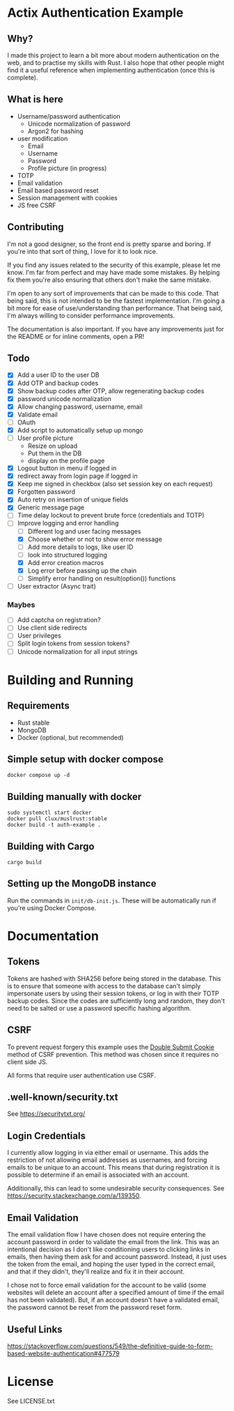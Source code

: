 # Actix Authentication Example

## Why?

I made this project to learn a bit more about modern authentication on the web, and to practise my skills with Rust.
I also hope that other people might find it a useful reference when implementing authentication (once this is complete).

## What is here

- Username/password authentication
  - Unicode normalization of password
  - Argon2 for hashing
- user modification
  - Email
  - Username
  - Password
  - Profile picture (in progress)
- TOTP
- Email validation
- Email based password reset
- Session management with cookies
- JS free CSRF

## Contributing

I'm not a good designer, so the front end is pretty sparse and boring. If you're into that sort of thing, I love for it to look nice.

If you find any issues related to the security of this example, please let me know. I'm far from perfect and may have made some mistakes.
By helping fix them you're also ensuring that others don't make the same mistake.

I'm open to any sort of improvements that can be made to this code. That being said, this is not intended to be the fastest implementation.
I'm going a bit more for ease of use/understanding than performance. That being said, I'm always willing to consider performance improvements.

The documentation is also important. If you have any improvements just for the README or for inline comments, open a PR!

## Todo

- [x] Add a user ID to the user DB
- [x] Add OTP and backup codes
- [x] Show backup codes after OTP, allow regenerating backup codes
- [x] password unicode normalization
- [x] Allow changing password, username, email
- [x] Validate email
- [ ] OAuth
- [X] Add script to automatically setup up mongo
- [ ] User profile picture
  - Resize on upload
  - Put them in the DB
  - display on the profile page
- [x] Logout button in menu if logged in
- [x] redirect away from login page if logged in
- [x] Keep me signed in checkbox (also set session key on each request)
- [x] Forgotten password
- [x] Auto retry on insertion of unique fields
- [x] Generic message page
- [ ] Time delay lockout to prevent brute force (credentials and TOTP)
- [ ] Improve logging and error handling
  - [ ] Different log and user facing messages
  - [x] Choose whether or not to show error message
  - [ ] Add more details to logs, like user ID
  - [ ] look into structured logging
  - [x] Add error creation macros
  - [x] Log error before passing up the chain
  - [ ] Simplify error handling on result(option()) functions
- [ ] User extractor (Async trait)

### Maybes

- [ ] Add captcha on registration?
- [ ] Use client side redirects
- [ ] User privileges
- [ ] Split login tokens from session tokens?
- [ ] Unicode normalization for all input strings

# Building and Running

## Requirements

- Rust stable
- MongoDB
- Docker (optional, but recommended)

## Simple setup with docker compose

`docker compose up -d`

## Building manually with docker

```
sudo systemctl start docker
docker pull clux/muslrust:stable
docker build -t auth-example .
```

## Building with Cargo

`cargo build`

## Setting up the MongoDB instance

Run the commands in `init/db-init.js`. These will be automatically run if you're using Docker Compose.

# Documentation

## Tokens

Tokens are hashed with SHA256 before being stored in the database. This is to ensure that someone with access to the database can't
simply impersonate users by using their session tokens, or log in with their TOTP backup codes. Since the codes are sufficiently long
and random, they don't need to be salted or use a password specific hashing algorithm.

## CSRF

To prevent request forgery this example uses the [Double Submit Cookie](https://en.wikipedia.org/wiki/Cross-site_request_forgery#Double_Submit_Cookie) method of CSRF prevention. This method was chosen since it requires no client side JS.

All forms that require user authentication use CSRF.

## .well-known/security.txt

See <https://securitytxt.org/>

## Login Credentials

I currently allow logging in via either email or username. This adds the restriction of not allowing email addresses as usernames,
and forcing emails to be unique to an account. This means that during registration it is possible to determine if an email
is associated with an account.

Additionally, this can lead to some undesirable security consequences. See <https://security.stackexchange.com/a/139350>.

## Email Validation

The email validation flow I have chosen does not require entering the account password in order to validate the email from the link.
This was an intentional decision as I don't like conditioning users to clicking links in emails, then having them ask for
and account password. Instead, it just uses the token from the email, and hoping the user typed in the correct email, and
that if they didn't, they'll realize and fix it in their account.

I chose not to force email validation for the account to be valid (some websites will delete an account after a specified
amount of time if the email has not been validated). But, if an account doesn't have a validated email, the password cannot
be reset from the password reset form.

## Useful Links

<https://stackoverflow.com/questions/549/the-definitive-guide-to-form-based-website-authentication#477579>

# License

See LICENSE.txt
